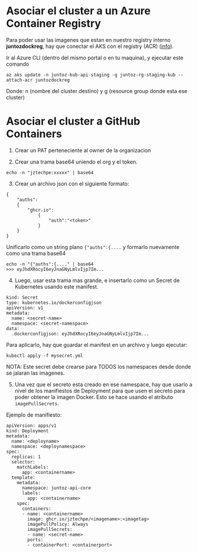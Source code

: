 # Asociar el cluster a un Azure Container Registry
Para poder usar las imagenes que estan en nuestro registry interno **juntozdockreg**, hay que conectar el AKS con el registry (ACR) ([info](https://docs.microsoft.com/en-us/azure/aks/cluster-container-registry-integration)).

Ir al Azure CLI (dentro del mismo portal o en tu maquina), y ejecutar este comando

```
az aks update -n juntoz-kub-api-staging -g juntoz-rg-staging-kub --attach-acr juntozdockreg
```
Donde: n (nombre del cluster destino) y g (resource group donde esta ese cluster)

# Asociar el cluster a GitHub Containers

1. Crear un PAT perteneciente al owner de la organizacion

2. Crear una trama base64 uniendo el org y el token.

```
echo -n "jztechpe:xxxxx" | base64
```

3. Crear un archivo json con el siguiente formato:

```
{
    "auths":
    {
        "ghcr.io":
            {
                "auth":"<token>"
            }
    }
}
```
Unificarlo como un string plano `{"auths":{....` y formarlo nuevamente como una trama base64

```
echo -n "{"auths":{...." | base64
>>> eyJhdXRocyI6eyJnaGNyLmlvIjp7Im...
```

4. Luego, usar esta trama mas grande, e insertarlo como un Secret de Kubernetes usando este manifest.

```
kind: Secret
type: kubernetes.io/dockerconfigjson
apiVersion: v1
metadata:
  name: <secret-name>
  namespace: <secret-namespace>
data:
  .dockerconfigjson: eyJhdXRocyI6eyJnaGNyLmlvIjp7Im...
```

Para aplicarlo, hay que guardar el manifest en un archivo y luego ejecutar:
```
kubectl apply -f mysecret.yml
```

NOTA: Este secret debe crearse para TODOS los namespaces desde donde se jalaran las imagenes.

5. Una vez que el secreto esta creado en ese namespace, hay que usarlo a nivel de los manifiestos de Deployment para que usen el secreto para poder obtener la imagen Docker. Esto se hace usando el atributo `imagePullSecrets`.

Ejemplo de manifiesto:
```
apiVersion: apps/v1
kind: Deployment
metadata:
  name: <deployname>
  namespace: <deploynamespace>
spec:
  replicas: 1
  selector:
    matchLabels:
      app: <containername>
  template:
    metadata:
      namespace: juntoz-api-core
      labels:
        app: <containername>
    spec:
      containers:
      - name: <containername>
        image: ghcr.io/jztechpe/<imagename>:<imagetag>
        imagePullPolicy: Always
        imagePullSecrets:
        - name: <secret-name>
        ports:
        - containerPort: <containerport>
```
